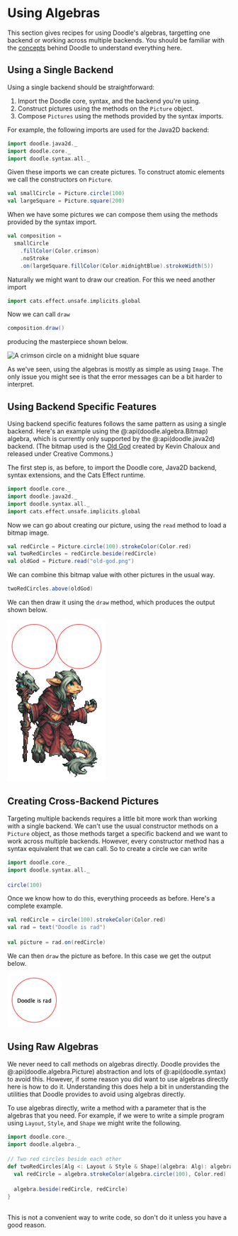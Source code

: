 # Using Algebras

This section gives recipes for using Doodle's algebras, targetting one backend or working across multiple backends. You should be familiar with the [concepts](../concepts/README.md) behind Doodle to understand everything here.


## Using a Single Backend

Using a single backend should be straightforward:

1. Import the Doodle core, syntax, and the backend you're using.
2. Construct pictures using the methods on the `Picture` object.
3. Compose `Pictures` using the methods provided by the syntax imports.

For example, the following imports are used for the Java2D backend:

```scala mdoc:silent
import doodle.java2d._
import doodle.core._
import doodle.syntax.all._
```

Given these imports we can create pictures. To construct atomic elements we call the constructors on `Picture`.

```scala mdoc:silent
val smallCircle = Picture.circle(100)
val largeSquare = Picture.square(200)
```

When we have some pictures we can compose them using the methods provided by the syntax import.

```scala mdoc:silent
val composition =
  smallCircle
    .fillColor(Color.crimson)
    .noStroke
    .on(largeSquare.fillColor(Color.midnightBlue).strokeWidth(5))
```

Naturally we might want to draw our creation. For this we need another import


```scala mdoc:silent
import cats.effect.unsafe.implicits.global
```

Now we can call `draw`

```scala
composition.draw()
```

producing the masterpiece shown below.

![A crimson circle on a midnight blue square](circle-square.png)

As we've seen, using the algebras is mostly as simple as using `Image`. The only issue you might see is that the error messages can be a bit harder to interpret.


## Using Backend Specific Features

Using backend specific features follows the same pattern as using a single backend. Here's an example using the @:api(doodle.algebra.Bitmap) algebra, which is currently only supported by the @:api(doodle.java2d) backend. (The bitmap used is the [Old God](https://www.deviantart.com/kaiseto/journal/Most-of-my-Pixel-Art-is-now-Creative-Commons-369510391) created by Kevin Chaloux and released under Creative Commons.)

The first step is, as before, to import the Doodle core, Java2D backend, syntax extensions, and the Cats Effect runtime.

```scala mdoc:reset:silent
import doodle.core._
import doodle.java2d._
import doodle.syntax.all._
import cats.effect.unsafe.implicits.global
```
Now we can go about creating our picture, using the `read` method to load a bitmap image.

```scala mdoc:silent
val redCircle = Picture.circle(100).strokeColor(Color.red)
val twoRedCircles = redCircle.beside(redCircle)
val oldGod = Picture.read("old-god.png")
```

We can combine this bitmap value with other pictures in the usual way.

```scala mdoc:silent
twoRedCircles.above(oldGod)
```

We can then draw it using the `draw` method, which produces the output shown below.

![Double suns rising over the Old God](suns-old-god.png)


## Creating Cross-Backend Pictures

Targeting multiple backends requires a little bit more work than working with a single backend. We can't use the usual constructor methods on a `Picture` object, as those methods target a specific backend and we want to work across multiple backends. However, every constructor method has a syntax equivalent that we can call. So to create a circle we can write

```scala mdoc:reset:silent
import doodle.core._
import doodle.syntax.all._

circle(100)
```

Once we know how to do this, everything proceeds as before. Here's a complete example.

```scala mdoc:silent
val redCircle = circle(100).strokeColor(Color.red)
val rad = text("Doodle is rad")
  
val picture = rad.on(redCircle)
```

We can then `draw` the picture as before. In this case we get the output below.

![Doodle is rad, and so is tagless final style](basic-with-text.png)


## Using Raw Algebras

We never need to call methods on algebras directly. Doodle provides the @:api(doodle.algebra.Picture) abstraction and lots of @:api(doodle.syntax) to avoid this. However, if some reason you did want to use algebras directly here is how to do it. Understanding this does help a bit in understanding the utilities that Doodle provides to avoid using algebras directly.

To use algebras directly, write a method with a parameter that is the algebras that you need. For example, if we were to write a simple program using `Layout`, `Style`, and `Shape` we might write the following.

```scala mdoc:silent
import doodle.core._
import doodle.algebra._

// Two red circles beside each other
def twoRedCircles[Alg <: Layout & Style & Shape](algebra: Alg): algebra.Drawing[Unit] = {
  val redCircle = algebra.strokeColor(algebra.circle(100), Color.red)
  
  algebra.beside(redCircle, redCircle)
}
  
```

This is not a convenient way to write code, so don't do it unless you have a good reason.
